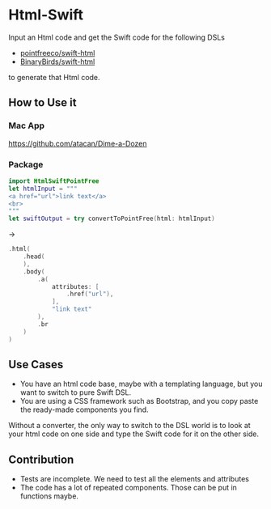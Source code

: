 # Html-Swift

Input an Html code and get the Swift code for the following DSLs 
* <a href="https://github.com/pointfreeco/swift-html">pointfreeco/swift-html</a> 
* <a href="https://github.com/BinaryBirds/swift-html">BinaryBirds/swift-html</a>  

to generate that Html code.
## How to Use it
### Mac App
https://github.com/atacan/Dime-a-Dozen
### Package
```swift
import HtmlSwiftPointFree
let htmlInput = """
<a href="url">link text</a>
<br>
"""
let swiftOutput = try convertToPointFree(html: htmlInput)
```
->
```swift
.html(
    .head(
    ),
    .body(
        .a(
            attributes: [
                .href("url"),
            ],
            "link text"
        ),
        .br
    )
)
```
## Use Cases
* You have an html code base, maybe with a templating language, but you want to switch to pure Swift DSL.
* You are using a CSS framework such as Bootstrap, and you copy paste the ready-made components you find.   
  
Without a converter, the only way to switch to the DSL world is to look at your html code on one side and type the Swift code for it on the other side.
## Contribution
* Tests are incomplete. We need to test all the elements and attributes
* The code has a lot of repeated components. Those can be put in functions maybe.
